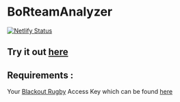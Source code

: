 # BoRteamAnalyzer

[![Netlify Status](https://api.netlify.com/api/v1/badges/059c03a9-add5-41e9-9c40-9aec21ffc412/deploy-status)](https://app.netlify.com/sites/borteamanalyzer/deploys)

## Try it out [here](https://borteamanalyzer.netlify.app/)

## Requirements : 

Your [Blackout Rugby](https://www.blackoutrugby.com) Access Key which can be found [here](https://www.blackoutrugby.com/game/me.account.php#page=account)
